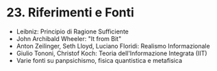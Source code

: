 # 23. Riferimenti e Fonti

- Leibniz: Principio di Ragione Sufficiente
- John Archibald Wheeler: "It from Bit"
- Anton Zeilinger, Seth Lloyd, Luciano Floridi: Realismo Informazionale
- Giulio Tononi, Christof Koch: Teoria dell'Informazione Integrata (IIT)
- Varie fonti su panpsichismo, fisica quantistica e metafisica
